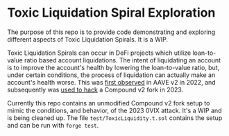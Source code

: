 # Toxic Liquidation Spiral Exploration

The purpose of this repo is to provide code demonstrating and exploring different aspects of Toxic Liquidation Spirals. It is a WIP.


Toxic Liquidation Spirals can occur in DeFi projects which utilize loan-to-value ratio based account liquidations. 
The intent of liquidating an account is to improve the account's health by lowering the loan-to-value ratio, but, under certain conditions, the process of liquidation can actually make an account's health worse.
This was [first observed](https://arxiv.org/pdf/2212.07306.pdf#:~:text=3%20Toxic%20Liquidation%20Spirals&text=Toxic%20liquida%2D%20tions%20are%20dangerous,Vinit%20and%20LT%20Vfin%20respectively.) in AAVE v2 in 2022, and subsequently was [used to hack](https://0vixprotocol.medium.com/0vix-exploit-post-mortem-15c882dcf479) a Compound v2 fork in 2023. 

Currently this repo contains an unmodified Compound v2 fork setup to mimic the conditions, and behavior, of the 2023 0VIX attack. It's a WIP and is being cleaned up. The file `test/ToxicLiquidity.t.sol` contains the setup and can be run with `forge test`.
